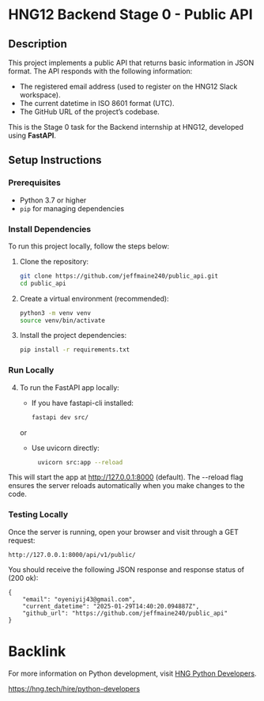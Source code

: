 # HNG12 Backend Stage 0 - Public API

## Description
This project implements a public API that returns basic information in JSON format. The API responds with the following information:

- The registered email address (used to register on the HNG12 Slack workspace).
- The current datetime in ISO 8601 format (UTC).
- The GitHub URL of the project’s codebase.

This is the Stage 0 task for the Backend internship at HNG12, developed using **FastAPI**.

## Setup Instructions

### Prerequisites
- Python 3.7 or higher
- `pip` for managing dependencies

### Install Dependencies
To run this project locally, follow the steps below:

1. Clone the repository:

   ```bash
   git clone https://github.com/jeffmaine240/public_api.git
   cd public_api

2. Create a virtual environment (recommended):
    ```bash
   python3 -m venv venv
    source venv/bin/activate  

3. Install the project dependencies:
     ```bash
     pip install -r requirements.txt


### Run Locally
4. To run the FastAPI app locally:

    * If you have fastapi-cli installed:
         ```bash
         fastapi dev src/
    or 
    * Use uvicorn directly:
    ```bash
         uvicorn src:app --reload

This will start the app at http://127.0.0.1:8000 (default). The --reload flag ensures the server reloads automatically when you make changes to the code.

### Testing Locally
Once the server is running, open your browser and visit through a GET request:

    http://127.0.0.1:8000/api/v1/public/


You should receive the following JSON response and response status of (200 ok):

    {
        "email": "oyeniyij43@gmail.com",
        "current_datetime": "2025-01-29T14:40:20.094887Z",
        "github_url": "https://github.com/jeffmaine240/public_api"
    }

# Backlink
For more information on Python development, visit [HNG Python Developers](https://hng.tech/hire/python-developers).

https://hng.tech/hire/python-developers